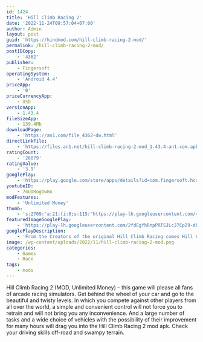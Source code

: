 ```yaml
---
id: 1424
title: 'Hill Climb Racing 2'
date: '2022-11-24T09:57:04+07:00'
author: Admin
layout: post
guid: 'https://kindmod.com/hill-climb-racing-2-mod/'
permalink: /hill-climb-racing-2-mod/
postIDCopy:
    - '4362'
publisher:
    - Fingersoft
operatingSystem:
    - 'Android 4.4'
priceApp:
    - '0'
priceCurrencyApp:
    - USD
versionApp:
    - 1.43.4
fileSizeApp:
    - 139.4Mb
downloadPage:
    - 'https://an1.com/file_4362-dw.html'
directLinkFile:
    - 'https://files.an1.net/hill-climb-racing-2-mod_1.43.4-an1.com.apk'
ratingCount:
    - '26079'
ratingValue:
    - '3.9'
googlePlay:
    - 'https://play.google.com/store/apps/details?id=com.fingersoft.hcr2'
youtubeID:
    - 7oUDRogbwBo
modFeatures:
    - 'Unlimited Money'
thumb:
    - 's:2709:"a:21:{i:0;s:115:"https://play-lh.googleusercontent.com/4iYfabsphrq4CE-37nGVAUI1cFFYQl5qm5nyJ7EENlgI1WHLmAGJznvFQQO-dHlV6O8=w526-h296";i:1;s:116:"https://play-lh.googleusercontent.com/RwJQqoWvGNxRlq9Nrxmwo67nkrZ0FwNUPoYGSV0tKPvMKI3ECOahR5wwIK5cBfDUuvis=w526-h296";i:2;s:116:"https://play-lh.googleusercontent.com/8Ffi9atThQjN0XFge-nSnYY1M7ViO7F6ZTBN1ZYEe3kUGT56oywy6QGovpRg2GdQSbK5=w526-h296";i:3;s:114:"https://play-lh.googleusercontent.com/z9dVppH6llm2U4-d8d9S41bX56YIzAHuxBieW6JZ4gWPblJtMaGrMs0_6urXVNYYuQ=w526-h296";i:4;s:114:"https://play-lh.googleusercontent.com/ZUhOFF5KDvLe4TI9rfDK7woc3BKlcjanax56aAdPFydUjocPgm5Ig47PgimLDRxWrQ=w526-h296";i:5;s:114:"https://play-lh.googleusercontent.com/LUBTDEJ3rJG4vVPCKPTSyp-Xim01jDRSb75PkMyZN1bL8Yz2OEbTfqlHy_3BB6nVAg=w526-h296";i:6;s:115:"https://play-lh.googleusercontent.com/4rouQ2RY8Pmq6bd4eltG6ZFHyKkELQIst3FUK_eRSsmJS2cSXvP8-fKsNV7fxLxWBYQ=w526-h296";i:7;s:115:"https://play-lh.googleusercontent.com/iyR9IOhmlrBsSXatUNchvQleeFSNBA0gorPc652iARR0w5SkW37q1IDZwaGN8nk3saI=w526-h296";i:8;s:114:"https://play-lh.googleusercontent.com/uMqYXlWyOMbb8GoQzKa4UZJ0IoBiMuBYORTwBqwhoGeTM_ZpH_jzBRP70gyURXI42w=w526-h296";i:9;s:115:"https://play-lh.googleusercontent.com/uscuVMjxMCSm4OVFZm5s9teuGWa3xUnES7Z9rDtvqGidFp_ZQAfrqeCbKHTITBr65aY=w526-h296";i:10;s:115:"https://play-lh.googleusercontent.com/aG_Mhmtz3-SD8Gv0rSQhjGj46QNMdQKbYgZ8Y9Rn3fkEcmqwWveOCRnLP_0wjmRChaE=w526-h296";i:11;s:116:"https://play-lh.googleusercontent.com/mY1GscZ9Z4y5mf7b1kmhG3o7kvXzgcPDkOQO0RIKVpmbja972KacBdc5dDIaxB6hnnOE=w526-h296";i:12;s:116:"https://play-lh.googleusercontent.com/WLK78gfd0fjLTJjqY5MckS_hG73pKsnpm0YD5fg1ag8hj46AlpK9ejdin1EEOdyn-0-r=w526-h296";i:13;s:115:"https://play-lh.googleusercontent.com/e-dv_r2mhun1lO2dc61zv1OOVOmlHEWv1cu9jorhdM-s6rp7BrEf5DKWvdc_quNWPtE=w526-h296";i:14;s:115:"https://play-lh.googleusercontent.com/cOes4RF4mFM2BThya-Man1WVfQOCvmbuHRichaXpRbiMqYsXW7jeT74LRdyOKnHWcL0=w526-h296";i:15;s:115:"https://play-lh.googleusercontent.com/jxht54jRIk95AW2Ljlkw9fGlecL5_y-a8cjZairJwoJDHCUboiIAWkUfVCdcnOTz6to=w526-h296";i:16;s:116:"https://play-lh.googleusercontent.com/A5U198NC04XHSWp_AwZUYjliBOPxD9YHkMVIXYKo16o25aamGSaL68j7wZJNSdBK5PKp=w526-h296";i:17;s:115:"https://play-lh.googleusercontent.com/Hw9U-buoAGgmUIca6MjcIdx8VBhgBnDhvvYfj3TQ7O74C7W7GZiPEVrQnbqoAQPwTAg=w526-h296";i:18;s:116:"https://play-lh.googleusercontent.com/4lRPHyHFgbIfMR-wu1sQsSSzKULbhrfU2ilS-eSoNz5wKdwxgHkT-7ISNoE016G7QMy7=w526-h296";i:19;s:116:"https://play-lh.googleusercontent.com/OXscnRGFdJ3YiorlCjoPDOTwmw0SHFa3ZkG1IGI1CubkPEaAXwO925uiAMj8JZQvmfvH=w526-h296";i:20;s:115:"https://play-lh.googleusercontent.com/_98TlKnoYRzn1ii0UDwcjCNSf0rpW0OSTJoSJeEFHYCLGwVv-094sl5aVKqLAbrP9rM=w526-h296";}";'
featuredImageGooglePlay:
    - 'https://play-lh.googleusercontent.com/2fdEgYhRnpPRTSJLcJ7CpZ9-dFcfbNrP-BYVzzUoCwXyVBMRMVtBUrce0k_l-dV62ps'
googlePlayDescription:
    - 'From the Creators of the original Hill Climb Racing comes Hill Climb Racing 2! It''s Bigger, It''s Better And It''s Much Much Funner!?Hill Climb Racing 2 is a 2D online multiplayer racing game with dozens of tracks, vehicles and character customization options at your fingertips.Race uphill in over 20+ different vehicles - Cars, trucks, bikes and even a tank!.'
image: /wp-content/uploads/2022/11/hill-climb-racing-2-mod.png
categories:
    - Games
    - Race
tags:
    - mods
---
```


Hill Climb Racing 2 (MOD, Unlimited Money) – this game will please all fans of arcade racing simulators. Get behind the wheel of your car and go to the beautiful and twisty levels. In which you compete against other players from all over the world, a simple and convenient control will not force you to retrain and will not bring you any inconvenience. And a large number of tasks and a wide choice of vehicles with the possibility of their improvement for many hours will drag you into the Hill Climb Racing 2 mod apk. Check your driving skills off-road and swampy terrain.